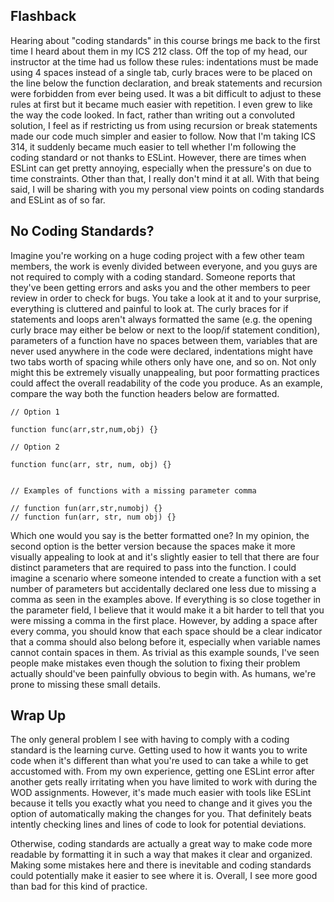 ## Flashback

Hearing about "coding standards" in this course brings me back to the first time I heard about them in my ICS 212 class. Off the top of my head, our instructor at the time had us follow these rules: indentations must be made using 4 spaces instead of a single tab, curly braces were to be placed on the line below the function declaration, and break statements and recursion were forbidden from ever being used. It was a bit difficult to adjust to these rules at first but it became much easier with repetition. I even grew to like the way the code looked. In fact, rather than writing out a convoluted solution, I feel as if restricting us from using recursion or break statements made our code much simpler and easier to follow. Now that I'm taking ICS 314, it suddenly became much easier to tell whether I'm following the coding standard or not thanks to ESLint. However, there are times when ESLint can get pretty annoying, especially when the pressure's on due to time constraints. Other than that, I really don't mind it at all. With that being said, I will be sharing with you my personal view points on coding standards and ESLint as of so far.


## No Coding Standards?

Imagine you're working on a huge coding project with a few other team members, the work is evenly divided between everyone, and you guys are not required to comply with a coding standard. Someone reports that they've been getting errors and asks you and the other members to peer review in order to check for bugs. You take a look at it and to your surprise, everything is cluttered and painful to look at. The curly braces for if statements and loops aren't always formatted the same (e.g. the opening curly brace may either be below or next to the loop/if statement condition), parameters of a function have no spaces between them, variables that are never used anywhere in the code were declared, indentations might have two tabs worth of spacing while others only have one, and so on. Not only might this be extremely visually unappealing, but poor formatting practices could affect the overall readability of the code you produce. As an example, compare the way both the function headers below are formatted.

```
// Option 1

function func(arr,str,num,obj) {}

// Option 2

function func(arr, str, num, obj) {}


// Examples of functions with a missing parameter comma

// function fun(arr,str,numobj) {}
// function fun(arr, str, num obj) {}
```

Which one would you say is the better formatted one? In my opinion, the second option is the better version because the spaces make it more visually appealing to look at and it's slightly easier to tell that there are four distinct parameters that are required to pass into the function. I could imagine a scenario where someone intended to create a function with a set number of parameters but accidentally declared one less due to missing a comma as seen in the examples above. If everything is so close together in the parameter field, I believe that it would make it a bit harder to tell that you were missing a comma in the first place. However, by adding a space after every comma, you should know that each space should be a clear indicator that a comma should also belong before it, especially when variable names cannot contain spaces in them. As trivial as this example sounds, I've seen people make mistakes even though the solution to fixing their problem actually should've been painfully obvious to begin with. As humans, we're prone to missing these small details. 

## Wrap Up

The only general problem I see with having to comply with a coding standard is the learning curve. Getting used to how it wants you to write code when it's different than what you're used to can take a while to get accustomed with. From my own experience, getting one ESLint error after another gets really irritating when you have limited to work with during the WOD assignments. However, it's made much easier with tools like ESLint because it tells you exactly what you need to change and it gives you the option of automatically making the changes for you. That definitely beats intently checking lines and lines of code to look for potential deviations.

Otherwise, coding standards are actually a great way to make code more readable by formatting it in such a way that makes it clear and organized. Making some mistakes here and there is inevitable and coding standards could potentially make it easier to see where it is. Overall, I see more good than bad for this kind of practice.

